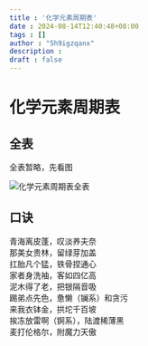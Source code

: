 ```yaml
---
title : '化学元素周期表'
date : 2024-08-14T12:40:48+08:00
tags : []
author : "5h9igzqanx"
description :
draft : false
---
```


# 化学元素周期表

## 全表

全表暂略，先看图  

![化学元素周期表全表](https://5h9igzqanx.github.io/TRDWBST-media/picture/blog/contentRes/2024081401-01.png)

## 口诀

青海离皮蓬，叹淡养夫奈  
那美女贵林，留绿芽加盖  
扛胎凡个猛，铁骨捏通心  
家者身洗袖，客如四亿高  
泥木得了老，把银隔音吸  
踢弟点先色，惫懒（镧系）和贪污  
来我衣钵金，拱坨千百坡  
挨冻放雷啊（锕系），陆渡稀薄黑  
麦打伦格尔，附魔力天傲  

